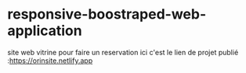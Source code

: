 # responsive-boostraped-web-application
site web vitrine pour faire un reservation 
ici c'est le lien de projet publié :https://orinsite.netlify.app

